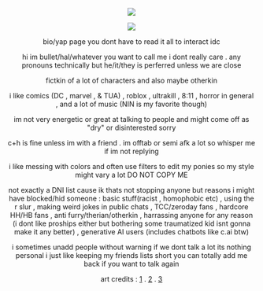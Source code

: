 <div align="center">

![](https://files.catbox.moe/00cj8x.png)

![](https://komarev.com/ghpvc/?username=bitethebullett&color=c2110f&label=VIEWS&abbreviated=true) 

bio/yap page you dont have to read it all to interact idc

hi im bullet/hal/whatever you want to call me i dont really care . any pronouns technically but he/it/they is perferred unless we are close

fictkin of a lot of characters and also maybe otherkin

i like comics (DC , marvel , & TUA) , roblox , ultrakill , 8:11 , horror in general , and a lot of music (NIN is my favorite though)

im not very energetic or great at talking to people and might come off as "dry" or disinterested sorry

c+h is fine unless im with a friend . im offtab or semi afk a lot so whisper me if im not replying

i like messing with colors and often use filters to edit my ponies so my style might vary a lot DO NOT COPY ME

not exactly a DNI list cause ik thats not stopping anyone but reasons i might have blocked/hid someone : basic stuff(racist , homophobic etc) , using the r slur , making weird jokes in public chats , TCC/zeroday fans , hardcore HH/HB fans , anti furry/therian/otherkin , harrassing anyone for any reason (i dont like proships either but bothering some traumatized kid isnt gonna make it any better) , generative AI users (includes chatbots like c.ai btw)

i sometimes unadd people without warning if we dont talk a lot its nothing personal i just like keeping my friends lists short you can totally add me back if you want to talk again

art credits : [1](https://x.com/Toxic_Tea__/status/1916420817069519159?t=IJnPM3ZkXPziCGFAu5_Ihw) . [2](https://x.com/dog1nwatermelon/status/1915129433591075185/photo/1) . [3](https://www.pinterest.com/pin/130885932904818036/)
</div>
